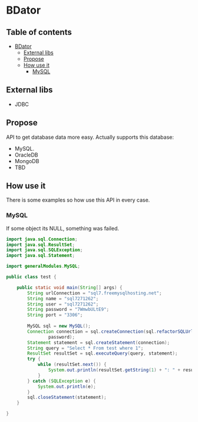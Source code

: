 # BDator
## Table of contents
- [BDator](#bdator)
  * [External libs](#external-libs)
  * [Propose](#propose)
  * [How use it](#how-use-it)
    + [MySQL](#mysql)

## External libs
 - JDBC
 
## Propose
API to get database data more easy. Actually supports this database:
 - MySQL.
 - OracleDB
 - MongoDB
 - TBD

## How use it
There is some examples so how use this API in every case.

### MySQL
If some object its NULL, something was failed.

```java
import java.sql.Connection;
import java.sql.ResultSet;
import java.sql.SQLException;
import java.sql.Statement;

import generalModules.MySQL;

public class test {

	public static void main(String[] args) {
		String urlConnection = "sql7.freemysqlhosting.net";
		String name = "sql7271262";
		String user = "sql7271262";
		String password = "7WmwbULtE9";
		String port = "3306";
		
		MySQL sql = new MySQL();
		Connection connection = sql.createConnection(sql.refactorSQLUrlConnection(urlConnection, port, name), user,
				password);
		Statement statement = sql.createStatement(connection);
		String query = "Select * From test where 1";
		ResultSet resultSet = sql.executeQuery(query, statement);
		try {
			while (resultSet.next()) {
				System.out.println(resultSet.getString(1) + ": " + resultSet.getString(2));
			}
		} catch (SQLException e) {
			System.out.println(e);
		}
		sql.closeStatement(statement);
	}

}

```